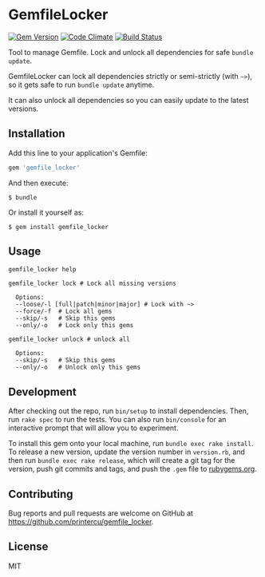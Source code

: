 # GemfileLocker

[![Gem Version](https://badge.fury.io/rb/gemfile_locker.svg)](http://badge.fury.io/rb/gemfile_locker)
[![Code Climate](https://codeclimate.com/github/printercu/gemfile_locker/badges/gpa.svg)](https://codeclimate.com/github/printercu/gemfile_locker)
[![Build Status](https://travis-ci.org/printercu/gemfile_locker.svg)](https://travis-ci.org/printercu/gemfile_locker)

Tool to manage Gemfile. Lock and unlock all dependencies for safe `bundle update`.

GemfileLocker can lock all dependencies strictly or semi-strictly (with `~>`),
so it gets safe to run `bundle update` anytime.

It can also unlock all dependencies so you can easily update to the latest versions.

## Installation

Add this line to your application's Gemfile:

```ruby
gem 'gemfile_locker'
```

And then execute:

    $ bundle

Or install it yourself as:

    $ gem install gemfile_locker

## Usage

```
gemfile_locker help

gemfile_locker lock # Lock all missing versions

  Options:
  --loose/-l [full|patch|minor|major] # Lock with ~>
  --force/-f  # Lock all gems
  --skip/-s   # Skip this gems
  --only/-o   # Lock only this gems

gemfile_locker unlock # unlock all

  Options:
  --skip/-s   # Skip this gems
  --only/-o   # Unlock only this gems
```

## Development

After checking out the repo, run `bin/setup` to install dependencies.
Then, run `rake spec` to run the tests.
You can also run `bin/console` for an interactive prompt that will allow you to experiment.

To install this gem onto your local machine, run `bundle exec rake install`.
To release a new version, update the version number in `version.rb`,
and then run `bundle exec rake release`, which will create a git tag for the version,
push git commits and tags, and push the `.gem` file to [rubygems.org](https://rubygems.org).

## Contributing

Bug reports and pull requests are welcome on GitHub at https://github.com/printercu/gemfile_locker.

## License

MIT
